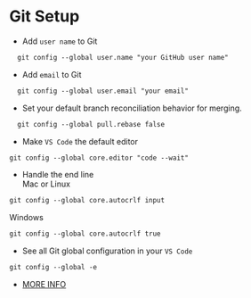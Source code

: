 # Git Setup

- Add `user name` to Git

```Markdown
  git config --global user.name "your GitHub user name"
```

- Add `email` to Git

```Markdown
  git config --global user.email "your email"
```

- Set your default branch reconciliation behavior for merging.

```Markdown
  git config --global pull.rebase false
```

- Make `VS Code` the default editor

```Markdown
git config --global core.editor "code --wait"
```

- Handle the end line <br> Mac or Linux

```Markdown
git config --global core.autocrlf input
```

Windows

```Markdown
git config --global core.autocrlf true
```

- See all Git global configuration in your `VS Code`

```Markdown
git config --global -e
```

- [MORE INFO](https://www.theodinproject.com/lessons/foundations-setting-up-git#step-2-configure-git-and-github)
